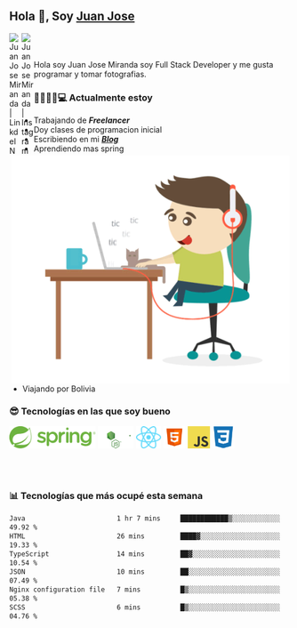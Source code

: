 ## Hola 👋, Soy [Juan Jose](http://juanjoses.me)

<a href="https://www.linkedin.com/in/juanjosemirandam/">
  <img align="left" alt="Juan Jose Miranda | LinkdeIN" width="22px" src="https://cdn.jsdelivr.net/npm/simple-icons@v3/icons/linkedin.svg" />
</a>

<a href="https://www.instagram.com/juan.jose.miranda/">
  <img align="left" alt="Juan Jose Miranda | Instagram" width="22px" src="https://cdn.jsdelivr.net/npm/simple-icons@v3/icons/instagram.svg" />
</a>

<br /> <br />

Hola soy Juan Jose Miranda soy Full Stack Developer y me gusta programar y tomar fotografias.

<img align="right" alt="GIF" src="./images/gif-juanjose.gif" width="500" max-height="320" />

### 👨‍💻🕵‍♀💻 Actualmente estoy

- Trabajando de ***Freelancer***
- Doy clases de programacion inicial
- Escribiendo en mi ***[Blog](http://juanjoses.me)***
- Aprendiendo mas spring
- Viajando por Bolivia 

### 😎 Tecnologías en las que soy bueno

<code><img alt="Spring" height="40px" src="./images/spring-icon.svg"/></code>
<code><img alt="NodeJS" height="40px" src="./images/nodejs-icon.svg" /></code>
<code><img alt="ReactJS" height="40px" src="./images/react-icon.svg" /></code>
<code><img alt="HTML5" height="40px" src="./images/html-icon.png" /></code>
<code><img alt="JavaScript" height="40px" src="./images/js-icon.png"  /></code>
<code><img alt="CSS3" height="40px" src="./images/css-icon.png" /></code>

<br/><br/>

### 📊 Tecnologías que más ocupé esta semana

<!--START_SECTION:waka-->

```text
Java                       1 hr 7 mins     ████████████▒░░░░░░░░░░░░   49.92 %
HTML                       26 mins         ████▓░░░░░░░░░░░░░░░░░░░░   19.33 %
TypeScript                 14 mins         ██▓░░░░░░░░░░░░░░░░░░░░░░   10.54 %
JSON                       10 mins         ██░░░░░░░░░░░░░░░░░░░░░░░   07.49 %
Nginx configuration file   7 mins          █▒░░░░░░░░░░░░░░░░░░░░░░░   05.38 %
SCSS                       6 mins          █▒░░░░░░░░░░░░░░░░░░░░░░░   04.76 %
```

<!--END_SECTION:waka-->

<!-- ### 📌🤓 Últimos artículos en mi blog -->